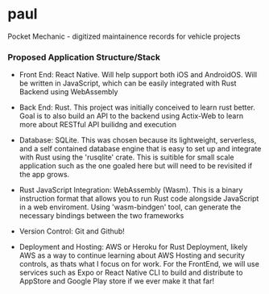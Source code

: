 # paul
Pocket Mechanic - digitized maintainence records for vehicle projects

### Proposed Application Structure/Stack

- Front End: React Native. Will help support both iOS and AndroidOS. Will be written in JavaScript, which can be easily integrated with Rust Backend using WebAssembly

- Back End: Rust. This project was initially conceived to learn rust better. Goal is to also build an API to the backend using Actix-Web to learn more about RESTful API builidng and execution

- Database: SQLite. This was chosen because its lightweight, serverless, and a self contained database engine that is easy to set up and integrate with Rust using the 'rusqlite' crate. This is suitible for small scale application such as the one goaled here but will need to be revisited if the app grows.

- Rust JavaScript Integration: WebAssembly (Wasm). This is a binary instruction format that allows you to run Rust code alongside JavaScript in a web enviroment. Using 'wasm-bindgen' tool, can generate the necessary bindings between the two frameworks

- Version Control: Git and Github! 

- Deployment and Hosting: AWS or Heroku for Rust Deployment, likely AWS as a way to continue learning about AWS Hosting and security controls, as thats what I focus on for work. For the FrontEnd, we will use services such as Expo or React Native CLI to build and distribute to AppStore and Google Play store if we ever make it that far!